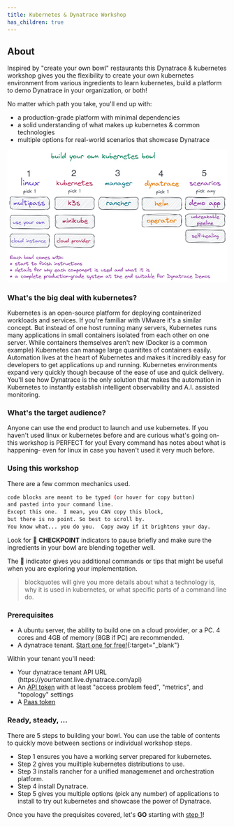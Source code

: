 ```yaml
---
title: Kubernetes & Dynatrace Workshop
has_children: true
---
```


## About

Inspired by "create your own bowl" restaurants this Dynatrace & kubernetes workshop gives you the flexibility to create your own kubernetes environment from various ingredients to learn kubernetes, build a platform to demo Dynatrace in your organization, or both!  

No matter which path you take, you'll end up with:

- a production-grade platform with minimal dependencies
- a solid understanding of what makes up kubernetes & common technologies
- multiple options for real-world scenarios that showcase Dynatrace

![bowl overview](../assets/images/bowl.png)

### What's the big deal with kubernetes?

Kubernetes is an open-source platform for deploying containerized workloads and services.  If you're familiar with VMware it's a similar concept.  But instead of one host running many servers, Kubernetes runs many applications in small containers isolated from each other on one server.  While containers themselves aren't new (Docker is a common example) Kubernetes can manage large quanitites of containers easily.  Automation lives at the heart of Kubernetes and makes it incredibly easy for developers to get applications up and running.  Kubernetes environments expand very quickly though because of the ease of use and quick delivery.  You'll see how Dynatrace is the only solution that makes the automation in Kubernetes to instantly establish intelligent observability and A.I. assisted monitoring.

### What's the target audience?

Anyone can use the end product to launch and use kubernetes.  If you haven't used linux or kubernetes before and are curious what's going on- this workshop is PERFECT for you!  Every command has notes about what is happening- even for linux in case you haven't used it very much before.

### Using this workshop

There are a few common mechanics used.

```bash
code blocks are meant to be typed (or hover for copy button)
and pasted into your command line.
Except this one.  I mean, you CAN copy this block,
but there is no point. So best to scroll by.
You know what... you do you.  Copy away if it brightens your day.
```

Look for :checkered_flag: **CHECKPOINT** indicators to pause briefly and make sure the ingredients in your bowl are blending together well.

The :memo: indicator gives you additional commands or tips that might be useful when you are exploring your implementation.

> blockquotes will give you more details about what a technology is, why it is used in kubernetes, or what specific parts of a command line do.

### Prerequisites

- A ubuntu server, the ability to build one on a cloud provider, or a PC.  4 cores and 4GB of memory (8GB if PC) are recommended.
- A dynatrace tenant.  [Start one for free!](https://www.dynatrace.com/trial){:target="_blank"}

Within your tenant you'll need:

- Your dynatrace tenant API URL (https://*yourtenant*.live.dynatrace.com/api)
- An [API token](https://www.dynatrace.com/support/help/reference/dynatrace-concepts/access-tokens/#anchor_create-api-token) with at least "access problem feed", "metrics", and "topology" settings
- A [Paas token](https://www.dynatrace.com/support/help/reference/dynatrace-concepts/access-tokens/#anchor_paas-token)

### Ready, steady, ...

There are 5 steps to building your bowl.  You can use the table of contents to quickly move between sections or individual workshop steps.

- Step 1 ensures you have a working server prepared for kubernetes.
- Step 2 gives you muiltiple kubernetes distributions to use.
- Step 3 installs rancher for a unified managemenet and orchestration platform.
- Step 4 install Dynatrace.
- Step 5 gives you multiple options (pick any number) of applications to install to try out kubernetes and showcase the power of Dynatrace.

Once you have the prequisites covered, let's **GO** starting with [step 1](step1)!

<script src="{{ base.url | prepend: site.url }}/assets/js/copy.js"></script>

